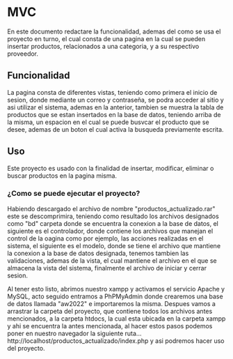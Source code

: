 #  MVC

En este documento redactare la funcionalidad, ademas del como se usa el proyecto en turno, el cual consta de una pagina en la cual se pueden insertar productos, relacionados a una categoria, y a su respectivo proveedor.

## Funcionalidad

La pagina consta de diferentes vistas, teniendo como primera el inicio de sesion, donde mediante un correo y contraseña, se podra acceder al sitio y asi utilizar el sistema, ademas en la anterior, tambien se muestra la tabla de productos que se estan insertados en la base de datos, teniendo arriba de la misma, un espacion en el cual se puede busvcar el producto que se desee, ademas de un boton el cual activa la busqueda previamente escrita.

## Uso
Este proyecto es usado con la finalidad de insertar, modificar, eliminar o buscar productos en la pagina misma.

### ¿Como se puede ejecutar el proyecto?

Habiendo descargado el archivo de nombre "productos_actualizado.rar" este se descomprimira, teniendo como resultado los archivos designados como "bd" carpeta donde se encuentra la conexion a la base de datos, el siguiente es el controlador, donde contiene los archivos que manejan el control de la oagina como por ejemplo, las acciones realizadas en el sistema, el siguiente es el modelo, donde se tiene el archivo que mantiene la conexion a la base de datos designada, tenemos tambien las validaciones, ademas de la vista, el cual mantiene el archivo en el que se almacena la vista del sistema, finalmente el archivo de iniciar y cerrar sesion. 

Al tener esto listo, abrimos nuestro xampp y activamos el servicio Apache y MySQL, acto seguido entramos a PhPMyAdmin donde crearemos una base de datos llamada "aw2022" e importaremos la misma. Despues vamos a arrastrar la carpeta del proyecto, que contiene todos los archivos antes mencionados, a la carpeta htdocs, la cual esta ubicada en la carpeta xampp y ahi se encuentra la antes mencionada, al hacer estos pasos podemos poner en nuestro navegador la siguiente ruta...
http://localhost/productos_actualizado/index.php
y asi podremos hacer uso del proyecto.

